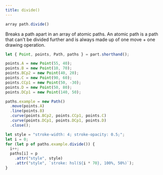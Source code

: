 ```yaml
---
title: divide()
---
```


```js
array path.divide()
```

Breaks a path apart in an array of atomic paths. An atomic path is a path that can't be divided further and is
always made up of one move + one drawing operation.

<Example part="path_divide" caption="Example of the Path.divide() method" />

```js
let { Point, points, Path, paths } = part.shorthand();

points.A = new Point(55, 40);
points.B = new Point(10, 70);
points.BCp2 = new Point(40, 20);
points.C = new Point(90, 60);
points.CCp1 = new Point(50, -30);
points.D = new Point(50, 80);
points.DCp1 = new Point(140, 50);

paths.example = new Path()
  .move(points.A)
  .line(points.B)
  .curve(points.BCp2, points.CCp1, points.C)
  .curve(points.DCp1, points.DCp1, points.D)
  .close();

let style = "stroke-width: 4; stroke-opacity: 0.5;";
let i = 0;
for (let p of paths.example.divide()) {
  i++;
  paths[i] = p
    .attr("style", style)
    .attr("style", `stroke: hsl(${i * 70}, 100%, 50%)`);
}
```
